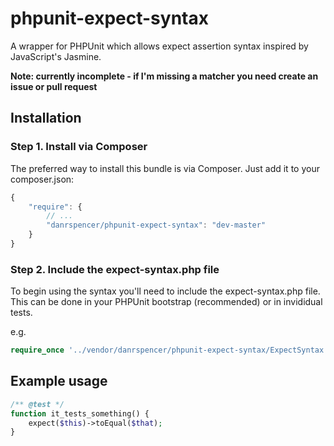 phpunit-expect-syntax
==============

A wrapper for PHPUnit which allows expect assertion syntax inspired by JavaScript's Jasmine.

**Note: currently incomplete - if I'm missing a matcher you need create an issue or pull request**

## Installation

### Step 1. Install via Composer

The preferred way to install this bundle is via Composer. Just add it to your composer.json:

``` js
{
    "require": {
        // ...
        "danrspencer/phpunit-expect-syntax": "dev-master"
    }
}
``` 

### Step 2. Include the expect-syntax.php file

To begin using the syntax you'll need to include the expect-syntax.php file. This can be done in your PHPUnit bootstrap (recommended) or in invididual tests.

e.g.

``` php
require_once '../vendor/danrspencer/phpunit-expect-syntax/ExpectSyntax.php';
```

## Example usage

``` php
/** @test */
function it_tests_something() {
	expect($this)->toEqual($that);	
}
```
